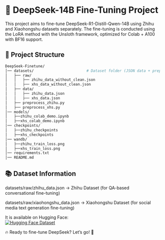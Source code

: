 # 🚀 DeepSeek-14B Fine-Tuning Project
This project aims to fine-tune DeepSeek-R1-Distill-Qwen-14B using Zhihu and Xiaohongshu datasets separately. The fine-tuning is conducted using the LoRA method with the Unsloth framework, optimized for Colab + A100 with BF16 support. 

## 📁 Project Structure
```bash
DeepSeek-Finetune/
│── datasets/                        # Dataset folder (JSON data + preprocessing scripts)
│   ├── raw/                         
│   │   ├── zhihu_data_without_clean.json         
│   │   ├── xhs_data_without_clean.json            
│   ├── data/                         
│   │   ├── zhihu_data.json          
│   │   ├── xhs_data.json            
│   ├── preprocess_zhihu.py          
│   ├── preprocess_xhs.py    
│── models/                                         
│   ├──zhihu_colab_demo.ipynb            
│   ├──xhs_colab_demo.ipynb
│── checkpoints/                       
│   ├──zhihu_checkpoints            
│   ├──xhs_checkpoints
│── wandb/                       
│   ├──zhihu_train_loss.png           
│   ├──xhs_train_loss.png                   
│── requirements.txt                 
│── README.md                        
```
## 📚 Dataset Information
datasets/raw/zhihu_data.json → Zhihu Dataset (for QA-based conversational fine-tuning)

datasets/raw/xiaohongshu_data.json → Xiaohongshu Dataset (for social media text generation fine-tuning)

It is available on Hugging Face:  
[![Hugging Face Dataset](https://img.shields.io/badge/HuggingFace-Dataset-yellow)](https://huggingface.co/datasets/Congliu/Chinese-DeepSeek-R1-Distill-data-110k)







🔥 Ready to fine-tune DeepSeek? Let’s go! 🚀
